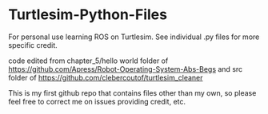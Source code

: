# Turtlesim-Python-Files
For personal use learning ROS on Turtlesim. See individual .py files for more specific credit.

code edited from chapter_5/hello world folder of https://github.com/Apress/Robot-Operating-System-Abs-Begs and src folder of https://github.com/clebercoutof/turtlesim_cleaner

This is my first github repo that contains files other than my own, so please feel free to correct me on issues providing credit, etc.
